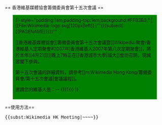 == 香港維基媒體協會籌備委員會第十五次會議 ==

<div class="boilerplate metadata" id="vfd" style="margin: 0 5%; padding: 7px 7px 7px 7px; background: green; border: 1px solid #00aa00; text-align: left; font-size:100%;">
{|-style="padding:1em;padding-top:1em;background:#FFB3B3;"
|[[File:Wikimedia-logo.svg|120px|left]]
|'''{{{subject|{{PAGENAME}}}}}''' ： <br>

[[香港維基媒體協會]]籌備委員會第十五次會議暨[[Wikipedia:聚會/香港維基人定期聚會#2007年|香港維基人2007年第八次定期聚會]]，將於本年[[4月21日]]晚上7時正在[[香港城市大學|城大]]食坊召開，現誠邀閣下參與。

第十五次會議的詳細資料，請參考[[m:Wikimedia Hong Kong/籌備委員會/第十五次會議|會議議程]]。

邀請您的維基人是：-- {{{1}}}
|}
</div>
<noinclude>

==使用方法==
<pre>
{{subst:Wikimedia HK Meeting|~~~~}}
</pre>
</noinclude>